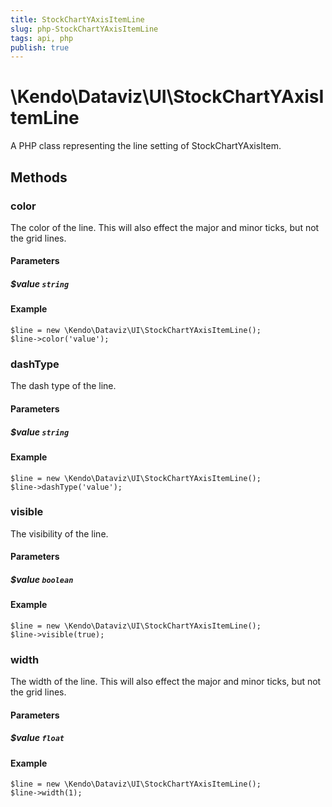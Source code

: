 ```yaml
---
title: StockChartYAxisItemLine
slug: php-StockChartYAxisItemLine
tags: api, php
publish: true
---
```


# \Kendo\Dataviz\UI\StockChartYAxisItemLine

A PHP class representing the line setting of StockChartYAxisItem.


## Methods

### color
The color of the line. This will also effect the major and minor ticks, but
not the grid lines.
#### Parameters

##### $value `string`



#### Example 
    $line = new \Kendo\Dataviz\UI\StockChartYAxisItemLine();
    $line->color('value');

### dashType
The dash type of the line.
#### Parameters

##### $value `string`



#### Example 
    $line = new \Kendo\Dataviz\UI\StockChartYAxisItemLine();
    $line->dashType('value');

### visible
The visibility of the line.
#### Parameters

##### $value `boolean`



#### Example 
    $line = new \Kendo\Dataviz\UI\StockChartYAxisItemLine();
    $line->visible(true);

### width
The width of the line. This will also effect the major and minor ticks, but
not the grid lines.
#### Parameters

##### $value `float`



#### Example 
    $line = new \Kendo\Dataviz\UI\StockChartYAxisItemLine();
    $line->width(1);

